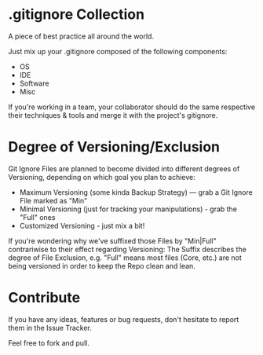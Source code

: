 # .gitignore Collection

A piece of best practice all around the world.

Just mix up your .gitignore composed of the following components:

* OS
* IDE
* Software
* Misc

If you're working in a team, your collaborator should do the same respective their techniques & tools and merge it with the project's gitignore.

# Degree of Versioning/Exclusion

Git Ignore Files are planned to become divided into different degrees of Versioning, depending on which goal you plan to achieve:

* Maximum Versioning (some kinda Backup Strategy) — grab a Git Ignore File marked as "Min"
* Minimal Versioning (just for tracking your manipulations) - grab the "Full" ones
* Customized Versioning - just mix a bit!

If you're wondering why we've suffixed those Files by "Min|Full" contrariwise to their effect regarding Versioning: The Suffix describes the degree of File Exclusion, e.g. "Full" means most files (Core, etc.) are not being versioned in order to keep the Repo clean and lean.

# Contribute

If you have any ideas, features or bug requests, don't hesitate to report them in the Issue Tracker.

Feel free to fork and pull.